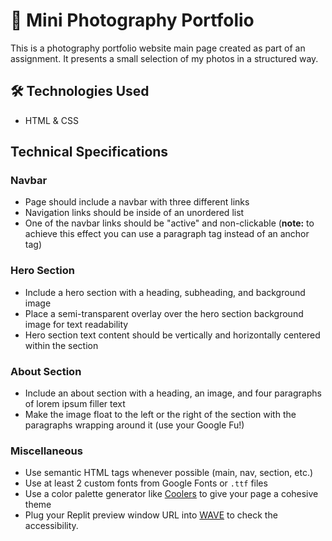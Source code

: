 # 📸 Mini Photography Portfolio  

This is a photography portfolio website main page created as part of an assignment. It presents a small selection of my photos in a structured way.  

## 🛠️ Technologies Used  
- HTML & CSS  

## Technical Specifications 

### Navbar
- Page should include a navbar with three different links
- Navigation links should be inside of an unordered list
- One of the navbar links should be "active" and non-clickable (**note:** to achieve this effect you can use a paragraph tag instead of an anchor tag) 

### Hero Section
- Include a hero section with a heading, subheading, and background image
- Place a semi-transparent overlay over the hero section background image for text readability
- Hero section text content should be vertically and horizontally centered within the section

### About Section
- Include an about section with a heading, an image, and four paragraphs of lorem ipsum filler text
- Make the image float to the left or the right of the section with the paragraphs wrapping around it (use your Google Fu!)

### Miscellaneous
- Use semantic HTML tags whenever possible (main, nav, section, etc.)
- Use at least 2 custom fonts from Google Fonts or `.ttf` files
- Use a color palette generator like [Coolers](https://coolors.co/) to give your page a cohesive theme 
- Plug your Replit preview window URL into [WAVE](https://wave.webaim.org/) to check the accessibility.
